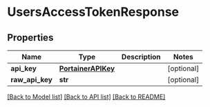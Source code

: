 # UsersAccessTokenResponse

## Properties
Name | Type | Description | Notes
------------ | ------------- | ------------- | -------------
**api_key** | [**PortainerAPIKey**](PortainerAPIKey.md) |  | [optional] 
**raw_api_key** | **str** |  | [optional] 

[[Back to Model list]](../README.md#documentation-for-models) [[Back to API list]](../README.md#documentation-for-api-endpoints) [[Back to README]](../README.md)


